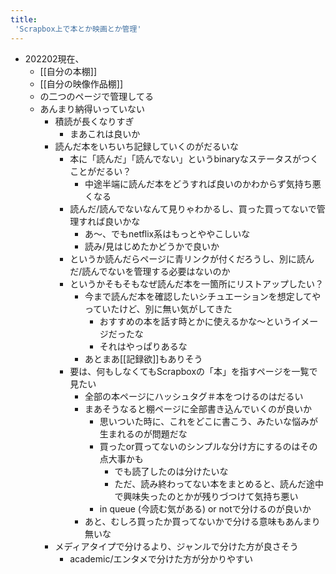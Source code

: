 ```yaml
---
title:
 'Scrapbox上で本とか映画とか管理'
---
```


- 202202現在、
    - [[自分の本棚]]
    - [[自分の映像作品棚]]
    - の二つのページで管理してる
    - あんまり納得いっていない
        - 積読が長くなりすぎ
            - まあこれは良いか
        - 読んだ本をいちいち記録していくのがだるいな
            - 本に「読んだ」「読んでない」というbinaryなステータスがつくことがだるい？
                - 中途半端に読んだ本をどうすれば良いのかわからず気持ち悪くなる
            - 読んだ/読んでないなんて見りゃわかるし、買った買ってないで管理すれば良いかな
                - あ〜、でもnetflix系はもっとややこしいな
                - 読み/見はじめたかどうかで良いか
            - というか読んだらページに青リンクが付くだろうし、別に読んだ/読んでないを管理する必要はないのか
            - というかそもそもなぜ読んだ本を一箇所にリストアップしたい？
                - 今まで読んだ本を確認したいシチュエーションを想定してやっていたけど、別に無い気がしてきた
                    - おすすめの本を話す時とかに使えるかな〜というイメージだったな
                    - それはやっぱりあるな
                - あとまあ[[記録欲]]もありそう
            - 要は、何もしなくてもScrapboxの「本」を指すページを一覧で見たい
                - 全部の本ページにハッシュタグ＃本をつけるのはだるい
                - まあそうなると棚ページに全部書き込んでいくのが良いか
                    - 思いついた時に、これをどこに書こう、みたいな悩みが生まれるのが問題だな
                    - 買ったor買ってないのシンプルな分け方にするのはその点大事かも
                        - でも読了したのは分けたいな
                        - ただ、読み終わってない本をまとめると、読んだ途中で興味失ったのとかが残りづつけて気持ち悪い
                    - in queue (今読む気がある) or notで分けるのが良いか
                - あと、むしろ買ったか買ってないかで分ける意味もあんまり無いな
        - メディアタイプで分けるより、ジャンルで分けた方が良さそう
            - academic/エンタメで分けた方が分かりやすい